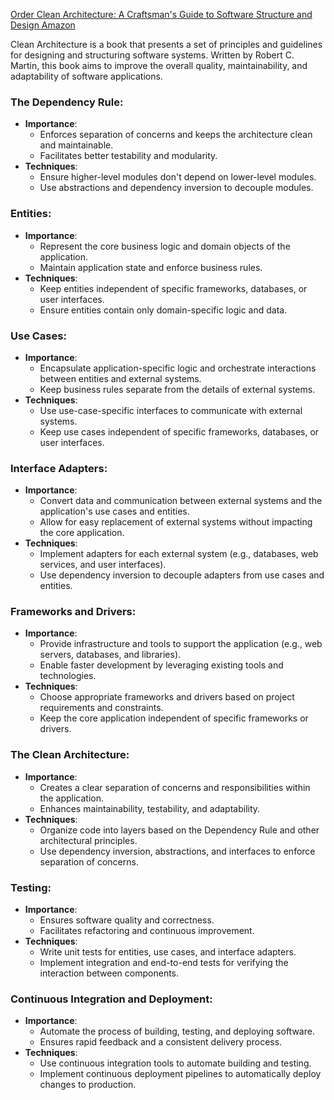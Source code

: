 [Order Clean Architecture: A Craftsman's Guide to Software Structure and Design Amazon](https://www.amazon.com/dp/0134494164?&_encoding=UTF8&tag=architect011b-20&linkCode=ur2&linkId=ff4eef6bb279d8c320586151e37656f4&camp=1789&creative=9325)

Clean Architecture is a book that presents a set of principles and guidelines for designing and structuring software systems. Written by Robert C. Martin, this book aims to improve the overall quality, maintainability, and adaptability of software applications.

### **The Dependency Rule**:
* **Importance**:
    * Enforces separation of concerns and keeps the architecture clean and maintainable.
    * Facilitates better testability and modularity.
* **Techniques**:
    * Ensure higher-level modules don't depend on lower-level modules.
    * Use abstractions and dependency inversion to decouple modules.

### **Entities**:
* **Importance**:
    * Represent the core business logic and domain objects of the application.
    * Maintain application state and enforce business rules.
* **Techniques**:
    * Keep entities independent of specific frameworks, databases, or user interfaces.
    * Ensure entities contain only domain-specific logic and data.

### **Use Cases**:
* **Importance**:
    * Encapsulate application-specific logic and orchestrate interactions between entities and external systems.
    * Keep business rules separate from the details of external systems.
* **Techniques**:
    * Use use-case-specific interfaces to communicate with external systems.
    * Keep use cases independent of specific frameworks, databases, or user interfaces.

### **Interface Adapters**:
* **Importance**:
    * Convert data and communication between external systems and the application's use cases and entities.
    * Allow for easy replacement of external systems without impacting the core application.
* **Techniques**:
    * Implement adapters for each external system (e.g., databases, web services, and user interfaces).
    * Use dependency inversion to decouple adapters from use cases and entities.

### **Frameworks and Drivers**:
* **Importance**:
    * Provide infrastructure and tools to support the application (e.g., web servers, databases, and libraries).
    * Enable faster development by leveraging existing tools and technologies.
* **Techniques**:
    * Choose appropriate frameworks and drivers based on project requirements and constraints.
    * Keep the core application independent of specific frameworks or drivers.

### **The Clean Architecture**:
* **Importance**:
    * Creates a clear separation of concerns and responsibilities within the application.
    * Enhances maintainability, testability, and adaptability.
* **Techniques**:
    * Organize code into layers based on the Dependency Rule and other architectural principles.
    * Use dependency inversion, abstractions, and interfaces to enforce separation of concerns.

### **Testing**:
* **Importance**:
    * Ensures software quality and correctness.
    * Facilitates refactoring and continuous improvement.
* **Techniques**:
    * Write unit tests for entities, use cases, and interface adapters.
    * Implement integration and end-to-end tests for verifying the interaction between components.

### **Continuous Integration and Deployment**:
* **Importance**:
    * Automate the process of building, testing, and deploying software.
    * Ensures rapid feedback and a consistent delivery process.
* **Techniques**:
    * Use continuous integration tools to automate building and testing.
    * Implement continuous deployment pipelines to automatically deploy changes to production.